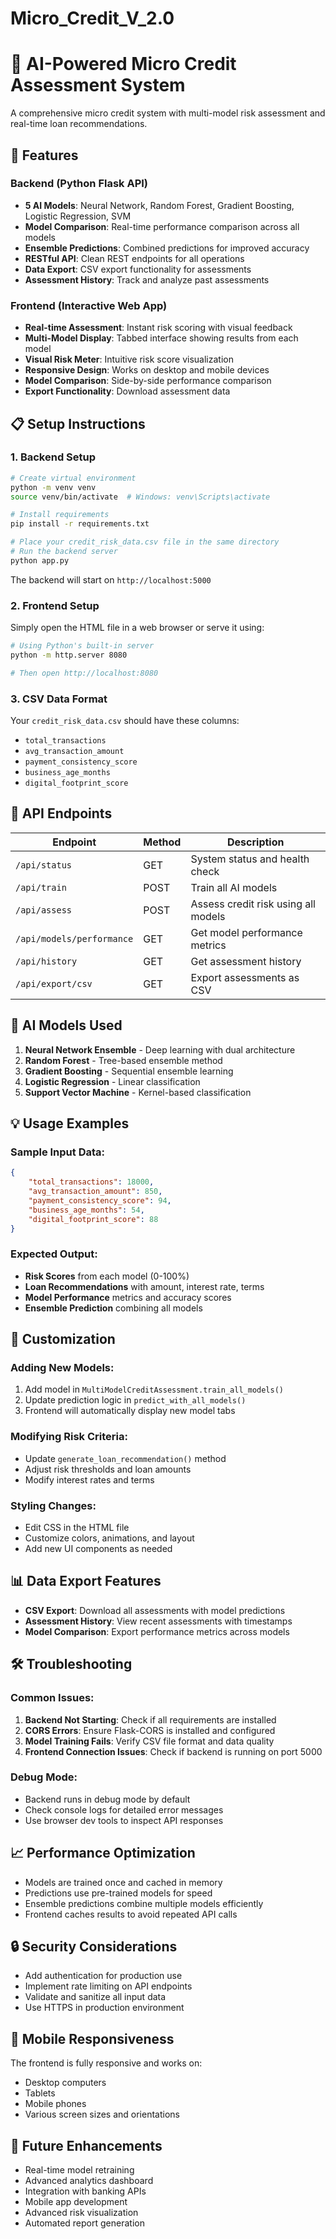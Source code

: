 # Micro_Credit_V_2.0


# 🏦 AI-Powered Micro Credit Assessment System

A comprehensive micro credit system with multi-model risk assessment and real-time loan recommendations.

## 🚀 Features

### Backend (Python Flask API)
- **5 AI Models**: Neural Network, Random Forest, Gradient Boosting, Logistic Regression, SVM
- **Model Comparison**: Real-time performance comparison across all models
- **Ensemble Predictions**: Combined predictions for improved accuracy
- **RESTful API**: Clean REST endpoints for all operations
- **Data Export**: CSV export functionality for assessments
- **Assessment History**: Track and analyze past assessments

### Frontend (Interactive Web App)
- **Real-time Assessment**: Instant risk scoring with visual feedback
- **Multi-Model Display**: Tabbed interface showing results from each model
- **Visual Risk Meter**: Intuitive risk score visualization
- **Responsive Design**: Works on desktop and mobile devices
- **Model Comparison**: Side-by-side performance comparison
- **Export Functionality**: Download assessment data

## 📋 Setup Instructions

### 1. Backend Setup

```bash
# Create virtual environment
python -m venv venv
source venv/bin/activate  # Windows: venv\Scripts\activate

# Install requirements
pip install -r requirements.txt

# Place your credit_risk_data.csv file in the same directory
# Run the backend server
python app.py
```

The backend will start on `http://localhost:5000`

### 2. Frontend Setup

Simply open the HTML file in a web browser or serve it using:

```bash
# Using Python's built-in server
python -m http.server 8080

# Then open http://localhost:8080
```

### 3. CSV Data Format

Your `credit_risk_data.csv` should have these columns:
- `total_transactions`
- `avg_transaction_amount`
- `payment_consistency_score`
- `business_age_months` 
- `digital_footprint_score`

## 🎯 API Endpoints

| Endpoint | Method | Description |
|----------|--------|-------------|
| `/api/status` | GET | System status and health check |
| `/api/train` | POST | Train all AI models |
| `/api/assess` | POST | Assess credit risk using all models |
| `/api/models/performance` | GET | Get model performance metrics |
| `/api/history` | GET | Get assessment history |
| `/api/export/csv` | GET | Export assessments as CSV |

## 🤖 AI Models Used

1. **Neural Network Ensemble** - Deep learning with dual architecture
2. **Random Forest** - Tree-based ensemble method
3. **Gradient Boosting** - Sequential ensemble learning
4. **Logistic Regression** - Linear classification
5. **Support Vector Machine** - Kernel-based classification

## 💡 Usage Examples

### Sample Input Data:
```json
{
    "total_transactions": 18000,
    "avg_transaction_amount": 850,
    "payment_consistency_score": 94,
    "business_age_months": 54,
    "digital_footprint_score": 88
}
```

### Expected Output:
- **Risk Scores** from each model (0-100%)
- **Loan Recommendations** with amount, interest rate, terms
- **Model Performance** metrics and accuracy scores
- **Ensemble Prediction** combining all models

## 🔧 Customization

### Adding New Models:
1. Add model in `MultiModelCreditAssessment.train_all_models()`
2. Update prediction logic in `predict_with_all_models()`
3. Frontend will automatically display new model tabs

### Modifying Risk Criteria:
- Update `generate_loan_recommendation()` method
- Adjust risk thresholds and loan amounts
- Modify interest rates and terms

### Styling Changes:
- Edit CSS in the HTML file
- Customize colors, animations, and layout
- Add new UI components as needed

## 📊 Data Export Features

- **CSV Export**: Download all assessments with model predictions
- **Assessment History**: View recent assessments with timestamps  
- **Model Comparison**: Export performance metrics across models

## 🛠️ Troubleshooting

### Common Issues:

1. **Backend Not Starting**: Check if all requirements are installed
2. **CORS Errors**: Ensure Flask-CORS is installed and configured
3. **Model Training Fails**: Verify CSV file format and data quality
4. **Frontend Connection Issues**: Check if backend is running on port 5000

### Debug Mode:
- Backend runs in debug mode by default
- Check console logs for detailed error messages
- Use browser dev tools to inspect API responses

## 📈 Performance Optimization

- Models are trained once and cached in memory
- Predictions use pre-trained models for speed
- Ensemble predictions combine multiple models efficiently
- Frontend caches results to avoid repeated API calls

## 🔒 Security Considerations

- Add authentication for production use
- Implement rate limiting on API endpoints
- Validate and sanitize all input data
- Use HTTPS in production environment

## 📱 Mobile Responsiveness

The frontend is fully responsive and works on:
- Desktop computers
- Tablets  
- Mobile phones
- Various screen sizes and orientations

## 🌟 Future Enhancements

- Real-time model retraining
- Advanced analytics dashboard
- Integration with banking APIs
- Mobile app development
- Advanced risk visualization
- Automated report generation
